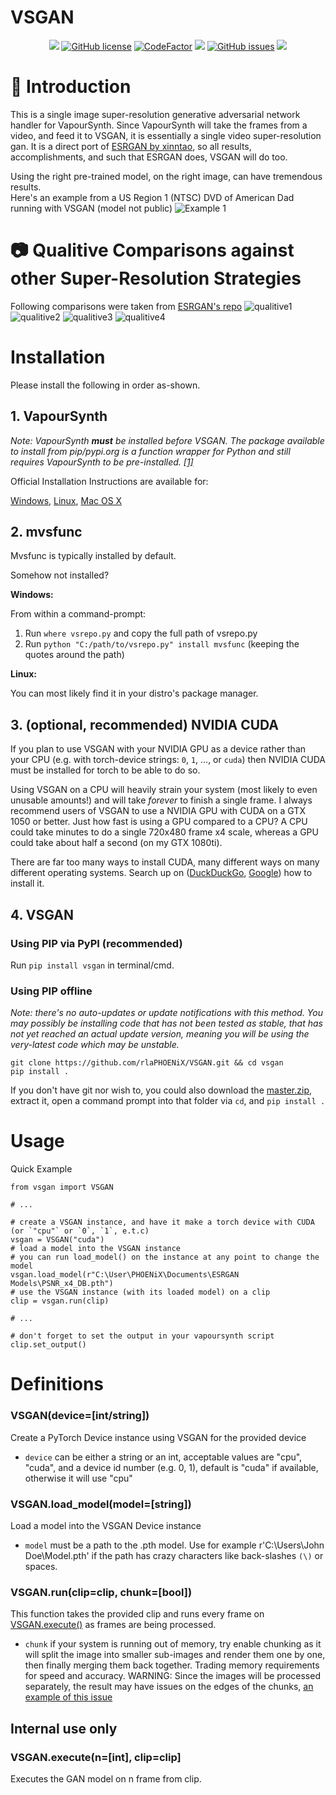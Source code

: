 # VSGAN

<p align="center">
<a href="https://python.org/"><img src="https://img.shields.io/badge/python-3.6%2B-informational?style=flat-square" /></a>
<a href="https://github.com/rlaPHOENiX/VSGAN/blob/master/LICENSE"><img alt="GitHub license" src="https://img.shields.io/github/license/rlaPHOENiX/VSGAN?style=flat-square"></a>
<a href="https://www.codefactor.io/repository/github/rlaPHOENiX/vsgan"><img src="https://www.codefactor.io/repository/github/rlaPHOENiX/vsgan/badge" alt="CodeFactor" /></a>
<a href="https://www.codacy.com/gh/rlaPHOENiX/VSGAN/dashboard?utm_source=github.com&amp;utm_medium=referral&amp;utm_content=rlaPHOENiX/VSGAN&amp;utm_campaign=Badge_Grade"><img src="https://app.codacy.com/project/badge/Grade/ff06331673f0459c9f3cc6443a7ac357"/></a>
<a href="https://github.com/rlaPHOENiX/VSGAN/issues"><img alt="GitHub issues" src="https://img.shields.io/github/issues/rlaPHOENiX/VSGAN?style=flat-square"></a>
<a href="http://makeapullrequest.com"><img src="https://img.shields.io/badge/PRs-welcome-brightgreen.svg?style=flat-square"></a>
</p>

# :page_facing_up: Introduction

This is a single image super-resolution generative adversarial network handler for VapourSynth.
Since VapourSynth will take the frames from a video, and feed it to VSGAN, it is essentially a single video super-resolution gan.
It is a direct port of [ESRGAN by xinntao](https://github.com/xinntao/ESRGAN), so all results, accomplishments, and such that ESRGAN does, VSGAN will do too.

Using the right pre-trained model, on the right image, can have tremendous results.  
Here's an example from a US Region 1 (NTSC) DVD of American Dad running with VSGAN (model not public)
![Example 1](examples/cmp_1.png)

# :camera: Qualitive Comparisons against other Super-Resolution Strategies

Following comparisons were taken from [ESRGAN's repo](https://github.com/xinntao/ESRGAN)
![qualitive1](https://raw.githubusercontent.com/xinntao/ESRGAN/master/figures/qualitative_cmp_01.jpg)
![qualitive2](https://raw.githubusercontent.com/xinntao/ESRGAN/master/figures/qualitative_cmp_02.jpg)
![qualitive3](https://raw.githubusercontent.com/xinntao/ESRGAN/master/figures/qualitative_cmp_03.jpg)
![qualitive4](https://raw.githubusercontent.com/xinntao/ESRGAN/master/figures/qualitative_cmp_04.jpg)

# Installation

Please install the following in order as-shown.

## 1. VapourSynth

*Note: VapourSynth **must** be installed before VSGAN. The package available to install from pip/pypi.org is a function wrapper for Python and still requires VapourSynth to be pre-installed. [[1]](http://vapoursynth.com/doc/installation.html#installation-via-pip-pypi)*

Official Installation Instructions are available for:

[Windows](http://vapoursynth.com/doc/installation.html#windows-installation-instructions), [Linux](http://vapoursynth.com/doc/installation.html#linux-installation-from-packages), [Mac OS X](http://vapoursynth.com/doc/installation.html#os-x-installation-from-packages)

## 2. mvsfunc

Mvsfunc is typically installed by default.

Somehow not installed?

**Windows:**

From within a command-prompt:

1. Run `where vsrepo.py` and copy the full path of vsrepo.py
2. Run `python "C:/path/to/vsrepo.py" install mvsfunc` (keeping the quotes around the path)

**Linux:**

You can most likely find it in your distro's package manager.

## 3. (optional, recommended) NVIDIA CUDA

If you plan to use VSGAN with your NVIDIA GPU as a device rather than your CPU (e.g. with torch-device strings: `0`, `1`, ..., or `cuda`) then NVIDIA CUDA must be installed for torch to be able to do so.

Using VSGAN on a CPU will heavily strain your system (most likely to even unusable amounts!) and will take *forever* to finish a single frame. I always recommend users of VSGAN to use a NVIDIA GPU with CUDA on a GTX 1050 or better. Just how fast is using a GPU compared to a CPU? A CPU could take minutes to do a single 720x480 frame x4 scale, whereas a GPU could take about half a second (on my GTX 1080ti).

There are far too many ways to install CUDA, many different ways on many different operating systems. Search up on ([DuckDuckGo](https://is.gd/Z4NpYy), [Google](http://google.com/search?q=nvidia+cuda+installation)) how to install it.

## 4. VSGAN

### Using PIP via PyPI (recommended)

Run `pip install vsgan` in terminal/cmd.

### Using PIP offline

*Note: there's no auto-updates or update notifications with this method. You may possibly be installing code that has not been tested as stable, that has not yet reached an actual update version, meaning you will be using the very-latest code which may be unstable.*

    git clone https://github.com/rlaPHOENiX/VSGAN.git && cd vsgan
    pip install .

If you don't have git nor wish to, you could also download the [master.zip](https://github.com/rlaPHOENiX/VSGAN/archive/master.zip), extract it, open a command prompt into that folder via `cd`, and `pip install .`

# Usage

Quick Example

    from vsgan import VSGAN

    # ...

    # create a VSGAN instance, and have it make a torch device with CUDA (or `"cpu"` or `0`, `1`, e.t.c)
    vsgan = VSGAN("cuda")
    # load a model into the VSGAN instance
    # you can run load_model() on the instance at any point to change the model
    vsgan.load_model(r"C:\User\PHOENiX\Documents\ESRGAN Models\PSNR_x4_DB.pth")
    # use the VSGAN instance (with its loaded model) on a clip
    clip = vsgan.run(clip)

    # ...

    # don't forget to set the output in your vapoursynth script
    clip.set_output()

# Definitions

### VSGAN(device=[int/string])

Create a PyTorch Device instance using VSGAN for the provided device

*  `device` can be either a string or an int, acceptable values are "cpu", "cuda", and a device id number (e.g. 0, 1), default is "cuda" if available, otherwise it will use "cpu"

### VSGAN.load_model(model=[string])

Load a model into the VSGAN Device instance

*  `model` must be a path to the .pth model. Use for example r'C:\Users\John Doe\Model.pth' if the path has crazy characters like back-slashes `(\)` or spaces.

### VSGAN.run(clip=clip, chunk=[bool])

This function takes the provided clip and runs every frame on [VSGAN.execute()](#vsgan.execute) as frames are being processed.

*  `chunk` if your system is running out of memory, try enable chunking as it will split the image into smaller sub-images and render them one by one, then finally merging them back together. Trading memory requirements for speed and accuracy. WARNING: Since the images will be processed separately, the result may have issues on the edges of the chunks, [an example of this issue](https://imgbox.com/g/Hht5NqKB0i)

## Internal use only

### VSGAN.execute(n=[int], clip=clip]

Executes the GAN model on n frame from clip.
